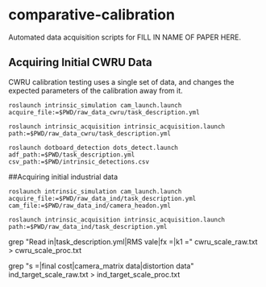 # comparative-calibration
Automated data acquisition scripts for FILL IN NAME OF PAPER HERE.

## Acquiring Initial CWRU Data

CWRU calibration testing uses a single set of data, and changes the expected parameters of the calibration away from it.
```
roslaunch intrinsic_simulation cam_launch.launch acquire_file:=$PWD/raw_data_cwru/task_description.yml

roslaunch intrinsic_acquisition intrinsic_acquisition.launch path:=$PWD/raw_data_cwru/task_description.yml

roslaunch dotboard_detection dots_detect.launch adf_path:=$PWD/task_description.yml csv_path:=$PWD/intrinsic_detections.csv
```

##Acquiring initial industrial data

```
roslaunch intrinsic_simulation cam_launch.launch acquire_file:=$PWD/raw_data_ind/task_description.yml cam_file:=$PWD/raw_data_ind/camera_headon.yml

roslaunch intrinsic_acquisition intrinsic_acquisition.launch path:=$PWD/raw_data_ind/task_description.yml
```

grep "Read in\|task_description.yml\|RMS vale\|fx =\|k1 =" cwru_scale_raw.txt > cwru_scale_proc.txt

grep "s =\|final cost\|camera_matrix data\|distortion data" ind_target_scale_raw.txt > ind_target_scale_proc.txt
